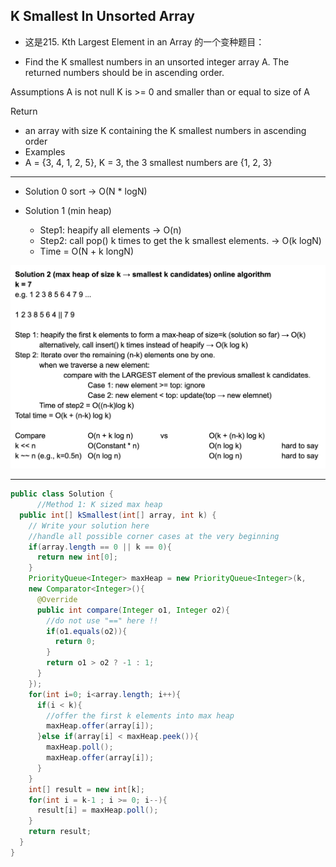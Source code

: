 ## K Smallest In Unsorted Array

- 这是215. Kth Largest Element in an Array 的一个变种题目：


- Find the K smallest numbers in an unsorted integer array A. 
  The returned numbers should be in ascending order.

Assumptions
A is not null
K is >= 0 and smaller than or equal to size of A

Return

- an array with size K containing the K smallest numbers in ascending order
- Examples
- A = {3, 4, 1, 2, 5}, K = 3, the 3 smallest numbers are {1, 2, 3}

---

- Solution 0 sort -> O(N * logN)

- Solution 1 (min heap)
  - Step1: heapify all elements -> O(n)
  - Step2: call pop() k times to get the k smallest elements. -> O(k logN)
  - Time = O(N + k longN)


![](img/2021-06-21-01-30-38.png)


---

```java
public class Solution {
      //Method 1: K sized max heap
  public int[] kSmallest(int[] array, int k) {
    // Write your solution here
    //handle all possible corner cases at the very beginning
    if(array.length == 0 || k == 0){
      return new int[0];
    }
    PriorityQueue<Integer> maxHeap = new PriorityQueue<Integer>(k, 
    new Comparator<Integer>(){
      @Override
      public int compare(Integer o1, Integer o2){
        //do not use "==" here !!
        if(o1.equals(o2)){
          return 0;
        }
        return o1 > o2 ? -1 : 1;
      }
    });
    for(int i=0; i<array.length; i++){
      if(i < k){
        //offer the first k elements into max heap
        maxHeap.offer(array[i]);
      }else if(array[i] < maxHeap.peek()){
        maxHeap.poll();
        maxHeap.offer(array[i]);
      }
    }
    int[] result = new int[k];
    for(int i = k-1 ; i >= 0; i--){
      result[i] = maxHeap.poll();
    }
    return result;
  }
}
```